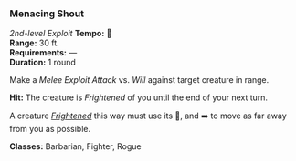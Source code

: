 ### Menacing Shout
*2nd-level Exploit*
**Tempo:** 🔷  
**Range:** 30 ft.  
**Requirements:** —  
**Duration:** 1 round  

Make a *Melee Exploit Attack* vs. *Will* against target creature in range.

**Hit:** The creature is *Frightened* of you until the end of your next turn.

A creature *[Frightened]* this way must use its 🔷, and ➡️ to move as far away from you as possible.

**Classes:** Barbarian, Fighter, Rogue

[Frightened]: ../../Rules/Conditions/Frightened.md
